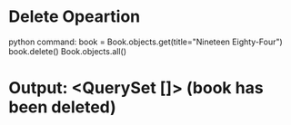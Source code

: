 # Delete Opeartion

python command:
book = Book.objects.get(title="Nineteen Eighty-Four")
book.delete()
Book.objects.all()
# Output: <QuerySet []> (book has been deleted)
